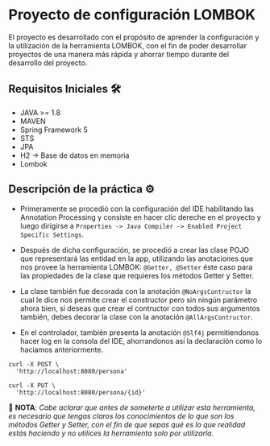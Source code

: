 # Proyecto de configuración LOMBOK
El proyecto es desarrollado con el propósito de aprender la configuración y la utilización de la herramienta LOMBOK,
con el fin de poder desarrollar proyectos de una manera más rápida y ahorrar tiempo durante del desarrollo del proyecto.

## Requisitos Iniciales 🛠️
* JAVA >= 1.8
* MAVEN
* Spring Framework 5
* STS
* JPA
* H2 -> Base de datos en memoria
* Lombok

## Descripción de la práctica ⚙️

* Primeramente se procedió con la configuración del IDE habilitando las Annotation Processing y consiste en hacer clic dereche en el proyecto
y luego dirigirse a `Properties -> Java Compiler -> Enabled Project Specific Settings`.

* Después de dicha configuración, se procedió a crear las clase POJO que representará las entidad en la app, utilizando las anotaciones que nos provee la herramienta LOMBOK:
`@Getter, @Setter` éste caso para las propiedades de la clase que requieres los métodos Getter y Setter.

* La clase también fue decorada con la anotación `@NoArgsContructor` la cual le dice nos permite crear el constructor pero sin ningún parámetro ahora bien, si deseas que crear
el contructor con todos sus argumentos también, debes decorar la clase con la anotación `@AllArgsContructor`.

* En el controlador, también presenta la anotación `@Slf4j` permitiendonos hacer log en la consola del IDE, ahorrandonos así la declaración como lo haciamos anteriormente.
```
curl -X POST \
  'http://localhost:8080/persona'
  
curl -X PUT \
  'http://localhost:8080/persona/{id}'
```

📌 **NOTA**: *Cabe aclarar que antes de someterte a utilizar esta herramienta, es necesario que tengas claros los conocimientos de lo que son los métodos Getter y Setter, con el fin de que sepas qué es lo que realidad estás haciendo y no utilices la herramienta solo por utilizarla.*